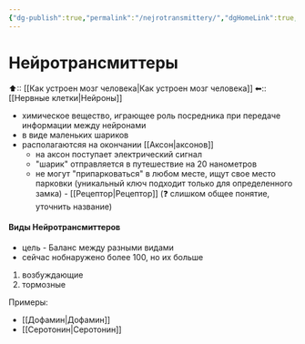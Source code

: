 ```yaml
---
{"dg-publish":true,"permalink":"/nejrotransmittery/","dgHomeLink":true,"dgPassFrontmatter":false}
---
```



# Нейротрансмиттеры
⬆:: [[Как устроен мозг человека|Как устроен мозг человека]]
⬅:: [[Нервные клетки|Нейроны]]

- химическое вещество, играющее роль посредника при передаче информации между нейронами
- в виде маленьких шариков
- располагаютсяя на окончании [[Аксон|аксонов]]
	- на аксон поступает электрический сигнал
	- "шарик" отправляется в путешествие на 20 нанометров
	- не могут "припарковаться" в любом месте, ищут свое место парковки (уникальный ключ подходит только для определенного замка) - [[Рецептор|Рецептор]] (❓ слишком общее понятие, уточнить название)

#### Виды Нейротрансмиттеров
- цель - Баланс между разными видами
- сейчас нобнаружено более 100, но их больше

1. возбуждающие
2. тормозные

Примеры:
- [[Дофамин|Дофамин]]
- [[Серотонин|Серотонин]]